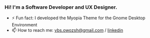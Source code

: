 ### Hi! I'm a Software Developer and UX Designer.

- ⚡ Fun fact: I developed the Myopia Theme for the Gnome Desktop Environment
- 📫 How to reach me: vbs.owozsh@gmail.com / [linkedin](https://www.linkedin.com/in/v%C3%ADtor-barroso-5881361b5/)
